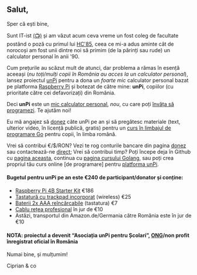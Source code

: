 ## Salut,

Sper că ești bine,

Sunt IT-ist [(📺)](https://vimeo.com/462129385) și am văzut acum ceva vreme un fost coleg de facultate postând o poză cu primul lui [HC'85](https://duckduckgo.com/?q=hc+85+calculator+romanesc&iax=images&ia=images&iaf=type%3Aphoto-photo), ceea ce mi-a adus aminte cât de norocoși am fost unii dintre noi să primim (de la părinți sau rude) un calculator personal în anii '90.

Cum prețurile au scăzut mult de atunci, dar problema a rămas în esență aceeași (_nu toți/mulți copii în România au acces la un calculator personal_), lansez proiectul [unPi](https://www.unpi.ro/) pentru a dona un _foarte mic_ calculator personal bazat pe platforma [Raspberry Pi](https://www.raspberrypi.org/) și botezat de către mine: **unPi**, copiilor (cu prioritate către cei defavorizați) din România.

Deci **unPi** este un [mic calculator personal](http://pc.unpi.ro/), _nou_, cu care poți [învăța să programezi](http://invat.unpi.ro). Te ajutăm noi!

Eu mă angajez să [donez](http://donez.unpi.ro/) câte unPi pe an și să pregătesc materiale (text, ulterior video, în licență publică, gratis) pentru un [curs în limbajul de programare Go](http://go.unpi.ro/) pentru copii, în limba română.

Vrei să contribui €/$/RON? Vezi te rog conturile bancare din pagina [donez](http://donez.unpi.ro/) sau contactează-ne [direct](mailto:donez@unpi.ro?subject=vreau%20sa%20donez%20unPi); Vrei să contribui timp? Poți începe deja în Github cu [pagina aceasta](https://github.com/cipy/unpi.web), continua cu [pagina cursului Golang](https://github.com/cipy/unpi.go), sau poți crea propriul tău curs online [de programare] pentru [platforma unPi](https://www.unpi.ro/spec/).

#### Bugetul pentru unPi pe an este €240 de participant/donator și conține:

- [Raspberry Pi 4B Starter Kit](https://www.amazon.de/-/en/Raspberry-Original-Processor-Supports-Bluetooth/dp/B07ZV9C6QF/) €186
- [Tastatură cu trackpad incorporat](https://www.amazon.de/gp/product/B07HG5Q851/) (wireless) €25
- [Baterii 2x AAA reîncărcabile](https://www.amazon.de/-/en/gp/product/B00009X3EV/) (tastatura) €7
- [Cablu rețea profesional](https://www.amazon.de/gp/product/B00QV1F160/) în jur de €10
- Astăzi, transportul din Amazon.de/Germania către România este în jur de €10

#### NOTA: proiectul a devenit “Asociația unPi pentru Școlari”, [ONG](http://ong.unpi.ro/)/non profit înregistrat oficial în România

Numai bine, și mulțumim!

Ciprian & co
